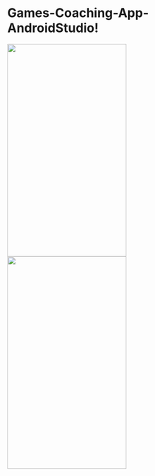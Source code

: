# Games-Coaching-App-AndroidStudio!
<img src="https://user-images.githubusercontent.com/81465646/126796422-09593f5d-f7a6-4ee9-ac8b-8eb0a836bc46.png" width="270" height="480"> 


<img src="https://user-images.githubusercontent.com/81465646/126796402-0e7e7256-7d3a-486d-8351-6b5e0a46aebe.png" width="270" height="480">
